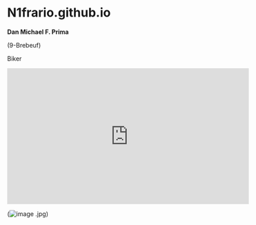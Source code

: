 # N1frario.github.io
**Dan Michael F. Prima**

(9-Brebeuf)

Biker
<iframe width="560" height="315" src="https://www.youtube.com/embed/K_KYSvvDY8k" title="YouTube video player" frameborder="0" allow="accelerometer; autoplay; clipboard-write; encrypted-media; gyroscope; picture-in-picture; web-share" allowfullscreen></iframe>



(![image](https://user-images.githubusercontent.com/122419404/212210678-cd033d7e-ab23-4036-aacd-6c85b2b9bbfd.png)
.jpg)




